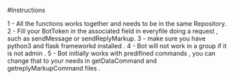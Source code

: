 #Instructions

1 - All the functions works together and needs to be in the same Repository.
2 - Fill your BotToken in the associated field in everyfile doing a request , such as sendMessage or sendReplyMarkup. 
3 - make sure you have python3 and flask frameworkd installed .
4 - Bot will not work in a group if it is not admin .
5 - Bot initially works with predifined commands , you can change that to your needs in getDataCommand and getreplyMarkupCommand files . 

